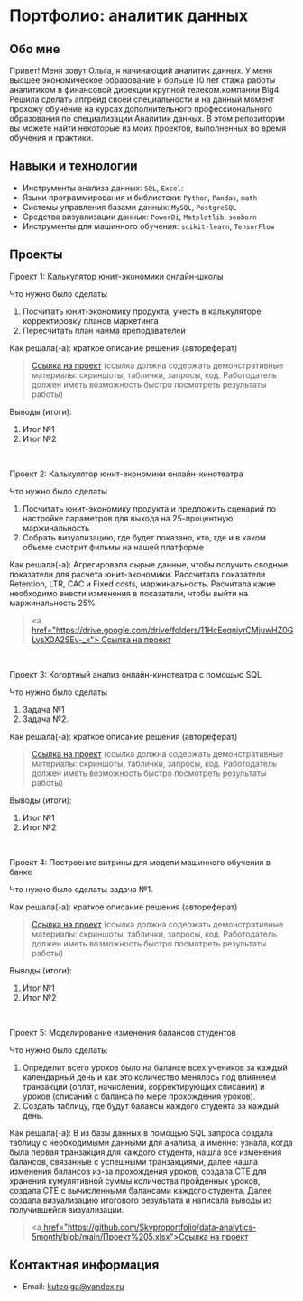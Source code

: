 # Портфолио: аналитик данных

## Обо мне 
Привет! Меня зовут Ольга, я начинающий аналитик данных. 
У меня высшее экономическое образование и больше 10 лет стажа работы аналитиком в финансовой дирекции крупной телеком.компании Big4. Решила сделать апгрейд своей специальности и на данный момент прохожу обучение на курсах дополнительного профессионального образования по специализации Аналитик данных.
В этом репозитории вы можете найти некоторые из моих проектов, выполненных во время обучения и практики.
<br>

## Навыки и технологии
- Инструменты анализа данных: ``SQL``, ``Excel``: 
- Языки программирования и библиотеки: ``Python``, ``Pandas``, ``math`` 
- Системы управления базами данных: ``MySQL``, ``PostgreSQL``
- Средства визуализации данных: ``PowerBi``, ``Matplotlib``, ``seaborn``
- Инструменты для машинного обучения: ``scikit-learn``, ``TensorFlow``
## Проекты
<p> Проект 1: Калькулятор юнит-экономики онлайн-школы</p>
<p>Что нужно было сделать:<p>
<ol>
  <li>Посчитать юнит-экономику продукта, учесть в калькуляторе корректировку планов маркетинга </li>
  <li>Пересчитать план найма преподавателей</li>
</ol>

<p>Как решала(-а): краткое описание решения (автореферат)<p>


> <a href="https://github.com/Skyproportfolio/data-analytics-5month/blob/main/Проект%20№1.xlsx">Ссылка на проект</a>
  (ссылка должна содержать демонстративные материалы: скриншоты, таблички, запросы, код. Работодатель должен иметь возможность быстро посмотреть результаты работы)

<p>Выводы (итоги):<p>
<ol>
  <li>Итог №1</li>
  <li>Итог №2</li>
</ol>
<br> 

<p> Проект 2: Калькулятор юнит-экономики онлайн-кинотеатра</p>
<p>Что нужно было сделать:<p>
<ol>
  <li>Посчитать юнит-экономику продукта и предложить сценарий по настройке параметров для выхода на 25-процентную маржинальность</li>
  <li>Собрать визуализацию, где будет показано, кто, где и в каком объеме смотрит фильмы на нашей платформе</li>
</ol>

<p>Как решала(-а): Агрегировала сырые данные, чтобы получить сводные показатели для расчета юнит-экономики. Рассчитала показатели Retention, LTR, CAC и Fixed costs, маржинальность. Расчитала какие необходимо внести изменения в показатели, чтобы выйти на маржинальность 25%

> <a [href="https://drive.google.com/drive/folders/11HcEeqniyrCMjuwHZ0GLysX0A2SEv-_x"> Ссылка на проект](https://docs.google.com/spreadsheets/d/1mBuNMJ2KZyPHqt0LQIIxnq0En03MsUmlQ_immv2bYMY/edit?usp=sharing)</a>

<br> 
<p> Проект 3: Когортный анализ онлайн-кинотеатра с помощью SQL</p>
<p>Что нужно было сделать:<p>
<ol>
  <li>Задача №1</li>
  <li>Задача №2.</li>
</ol>

<p>Как решала(-а): краткое описание решения (автореферат)<p>
  
> <a href="https://drive.google.com/drive/folders/1wdD-mfSeIsHWgrMLJz8Tv_ClAuP_EAOQ?usp=sharing">Ссылка на проект</a>
(ссылка должна содержать демонстративные материалы: скриншоты, таблички, запросы, код. Работодатель должен иметь возможность быстро посмотреть результаты работы)

  <p>Выводы (итоги):<p>
<ol>
  <li>Итог №1</li>
  <li>Итог №2</li>
</ol>

<br> 
<p>Проект 4: Построение витрины для модели машинного обучения в банке </p> 
<p>Что нужно было сделать: задача №1.<p>
  
<p>Как решала(-а): краткое описание решения (автореферат)<p>

> <a href="https://drive.google.com/drive/folders/1QOk5AAh6x7jK_yHgfKI2sUFYR7AWUi5u">Ссылка на проект</a>
(ссылка должна содержать демонстративные материалы: скриншоты, таблички, запросы, код. Работодатель должен иметь возможность быстро посмотреть результаты работы)
  
 <p>Выводы (итоги):<p>
<ol>
  <li>Итог №1</li>
  <li>Итог №2</li>
</ol>
<br> 


<p>Проект 5: Моделирование изменения балансов студентов</p> 
<p>Что нужно было сделать:<p>
<ol>
  <li>Определит всего уроков было на балансе всех учеников за каждый календарный день и как это количество менялось под влиянием транзакций (оплат, начислений, корректирующих списаний) и уроков (списаний с баланса по мере прохождения уроков).</li>
  <li>Создать таблицу, где будут балансы каждого студента за каждый день.</li>
</ol>

<p>Как решала(-а): В из базы данных в помощью SQL запроса создала таблицу с необходимыми данными для анализа, а именно: узнала, когда была первая транзакция для каждого студента, нашла все изменения балансов, связанные с успешными транзакциями, далее нашла изменения балансов из-за прохождения уроков, создала CTE для хранения кумулятивной суммы количества пройденных уроков, создала CTE с вычисленными балансами каждого студента. Далее создала визуализацию итогового результата и написала выводы из получившейся визуализации.<p>

> <a[ href="https://github.com/Skyproportfolio/data-analytics-5month/blob/main/Проект%205.xlsx">Ссылка на проект](https://docs.google.com/spreadsheets/d/1wg2t9x4ubTqCuQ5qHl-khgtiHmuXNhPV/edit?usp=sharing&ouid=109423124737159203615&rtpof=true&sd=true)</a>


## Контактная информация
- Email: kuteolga@yandex.ru

